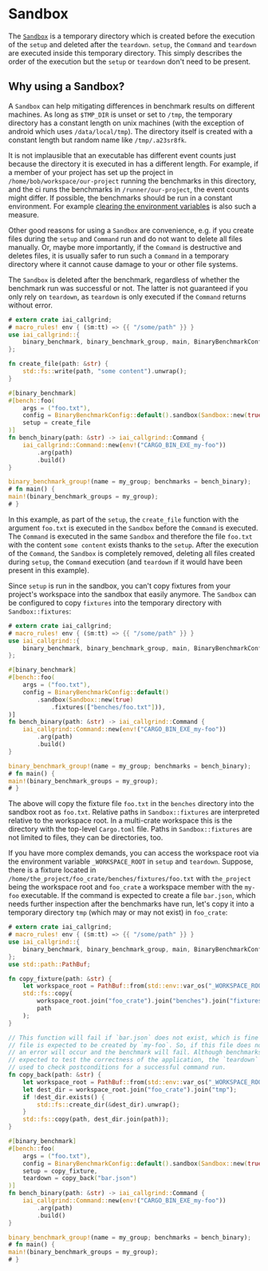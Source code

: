 # Sandbox

The
[`Sandbox`](https://docs.rs/iai-callgrind/0.13.3/iai_callgrind/struct.Sandbox.html)
is a temporary directory which is created before the execution of the `setup`
and deleted after the `teardown`. `setup`, the `Command` and `teardown` are
executed inside this temporary directory. This simply describes the order of the
execution but the `setup` or `teardown` don't need to be present.

## Why using a Sandbox?

A `Sandbox` can help mitigating differences in benchmark results on different
machines. As long as `$TMP_DIR` is unset or set to `/tmp`, the temporary
directory has a constant length on unix machines (with the exception of android
which uses `/data/local/tmp`). The directory itself is created with a constant
length but random name like `/tmp/.a23sr8fk`.

It is not implausible that an executable has different event counts just because
the directory it is executed in has a different length. For example, if a member
of your project has set up the project in `/home/bob/workspace/our-project`
running the benchmarks in this directory, and the ci runs the benchmarks in
`/runner/our-project`, the event counts might differ. If possible, the
benchmarks should be run in a constant environment. For example [clearing the
environment variables](../important.md) is also such a measure.

Other good reasons for using a `Sandbox` are convenience, e.g. if you create
files during the `setup` and `Command` run and do not want to delete all files
manually. Or, maybe more importantly, if the `Command` is destructive and
deletes files, it is usually safer to run such a `Command` in a temporary
directory where it cannot cause damage to your or other file systems.

The `Sandbox` is deleted after the benchmark, regardless of whether the
benchmark run was successful or not. The latter is not guaranteed if you only
rely on `teardown`, as `teardown` is only executed if the `Command` returns
without error.

```rust
# extern crate iai_callgrind;
# macro_rules! env { ($m:tt) => {{ "/some/path" }} }
use iai_callgrind::{
    binary_benchmark, binary_benchmark_group, main, BinaryBenchmarkConfig, Sandbox
};

fn create_file(path: &str) {
    std::fs::write(path, "some content").unwrap();
}

#[binary_benchmark]
#[bench::foo(
    args = ("foo.txt"),
    config = BinaryBenchmarkConfig::default().sandbox(Sandbox::new(true)),
    setup = create_file
)]
fn bench_binary(path: &str) -> iai_callgrind::Command {
    iai_callgrind::Command::new(env!("CARGO_BIN_EXE_my-foo"))
        .arg(path)
        .build()
}

binary_benchmark_group!(name = my_group; benchmarks = bench_binary);
# fn main() {
main!(binary_benchmark_groups = my_group);
# }
```

In this example, as part of the `setup`, the `create_file` function with the
argument `foo.txt` is executed in the `Sandbox` before the `Command` is
executed. The `Command` is executed in the same `Sandbox` and therefore the file
`foo.txt` with the content `some content` exists thanks to the `setup`. After
the execution of the `Command`, the `Sandbox` is completely removed, deleting
all files created during `setup`, the `Command` execution (and `teardown` if it
would have been present in this example).

Since `setup` is run in the sandbox, you can't copy fixtures from your project's
workspace into the sandbox that easily anymore. The `Sandbox` can be configured
to copy `fixtures` into the temporary directory with `Sandbox::fixtures`:

```rust
# extern crate iai_callgrind;
# macro_rules! env { ($m:tt) => {{ "/some/path" }} }
use iai_callgrind::{
    binary_benchmark, binary_benchmark_group, main, BinaryBenchmarkConfig, Sandbox
};

#[binary_benchmark]
#[bench::foo(
    args = ("foo.txt"),
    config = BinaryBenchmarkConfig::default()
        .sandbox(Sandbox::new(true)
            .fixtures(["benches/foo.txt"])),
)]
fn bench_binary(path: &str) -> iai_callgrind::Command {
    iai_callgrind::Command::new(env!("CARGO_BIN_EXE_my-foo"))
        .arg(path)
        .build()
}

binary_benchmark_group!(name = my_group; benchmarks = bench_binary);
# fn main() {
main!(binary_benchmark_groups = my_group);
# }
```

The above will copy the fixture file `foo.txt` in the `benches` directory into
the sandbox root as `foo.txt`. Relative paths in `Sandbox::fixtures` are
interpreted relative to the workspace root. In a multi-crate workspace this is
the directory with the top-level `Cargo.toml` file. Paths in `Sandbox::fixtures`
are not limited to files, they can be directories, too.

If you have more complex demands, you can access the workspace root via the
environment variable `_WORKSPACE_ROOT` in `setup` and `teardown`. Suppose, there
is a fixture located in `/home/the_project/foo_crate/benches/fixtures/foo.txt`
with `the_project` being the workspace root and `foo_crate` a workspace member
with the `my-foo` executable. If the command is expected to create a file
`bar.json`, which needs further inspection after the benchmarks have run, let's
copy it into a temporary directory `tmp` (which may or may not exist) in
`foo_crate`:

```rust
# extern crate iai_callgrind;
# macro_rules! env { ($m:tt) => {{ "/some/path" }} }
use iai_callgrind::{
    binary_benchmark, binary_benchmark_group, main, BinaryBenchmarkConfig, Sandbox
};
use std::path::PathBuf;

fn copy_fixture(path: &str) {
    let workspace_root = PathBuf::from(std::env::var_os("_WORKSPACE_ROOT").unwrap());
    std::fs::copy(
        workspace_root.join("foo_crate").join("benches").join("fixtures").join(path),
        path
    );
}

// This function will fail if `bar.json` does not exist, which is fine as this
// file is expected to be created by `my-foo`. So, if this file does not exist,
// an error will occur and the benchmark will fail. Although benchmarks are not
// expected to test the correctness of the application, the `teardown` can be
// used to check postconditions for a successful command run.
fn copy_back(path: &str) {
    let workspace_root = PathBuf::from(std::env::var_os("_WORKSPACE_ROOT").unwrap());
    let dest_dir = workspace_root.join("foo_crate").join("tmp");
    if !dest_dir.exists() {
        std::fs::create_dir(&dest_dir).unwrap();
    }
    std::fs::copy(path, dest_dir.join(path));
}

#[binary_benchmark]
#[bench::foo(
    args = ("foo.txt"),
    config = BinaryBenchmarkConfig::default().sandbox(Sandbox::new(true)),
    setup = copy_fixture,
    teardown = copy_back("bar.json")
)]
fn bench_binary(path: &str) -> iai_callgrind::Command {
    iai_callgrind::Command::new(env!("CARGO_BIN_EXE_my-foo"))
        .arg(path)
        .build()
}

binary_benchmark_group!(name = my_group; benchmarks = bench_binary);
# fn main() {
main!(binary_benchmark_groups = my_group);
# }
```
